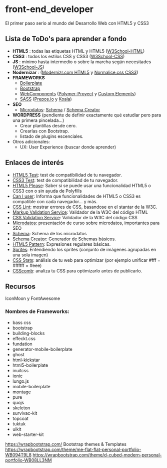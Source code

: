 # front-end_developer
El primer paso serio al mundo del Desarrollo Web con HTML5 y CSS3

## Lista de ToDo's para aprender a fondo

* **HTML5** : todas las etiquetas HTML y HTML5 ([W3School-HTML](http://www.w3schools.com/html/default.asp))
* **CSS3** : todos los estilos CSS y CSS3 ([W3School-CSS](http://www.w3schools.com/css/default.asp))
* **JS** : mínimo hasta intermedio o sobre la marcha según necesitades ([W3School-JS](http://www.w3schools.com/js/default.asp))
* **Nodernizar** : ([Modernizr.com HTML5](http://modernizr.com/) y [Normalice.css CSS3](http://necolas.github.io/normalize.css/))
* **FRAMEWORKS**
	- [Boilerplate](https://html5boilerplate.com/)
	- [Bootstrap](http://getbootstrap.com/)
	- [WebComponents](http://webcomponents.org/) ([Polymer-Proyect](https://www.polymer-project.org) y [Custom Elements](https://customelements.io/))
	- [SASS](http://sass-lang.com/) ([Prepos.io](https://prepros.io/) y [Koala](http://koala-app.com/))
* **SEO**
    - [Microdatos](slides.com/joanleon/formatos-enriquezidos): [Schema](http://schema.org) / [Schema Creator](http://schema-creator.org/)
* **WORDPRESS** (pendiente de definir exactamente qué estudiar pero para una primera pincelada...)
    - Crear plantillas desde cero.
    - Crearlas con Bootstrap.
    - listado de plugins escenciales.
* Otros adicionales:
    - UX: User Experience (buscar donde aprender)



## Enlaces de interés


* [HTML5 Test](http://html5test.com/): test de compatibilidad de tu navegador.
* [CSS3 Test](http://css3test.com/): test de compatibilidad de tu navegador.
* [HTML5 Please](http://html5please.com/): Saber si se puede usar una funcionalidad HTML5 o CSS3 con o sin ayuda de Polyfills
* [Can I user](http://caniuse.com/): Informa que funcionalidades de HTML5 o CSS3 es compatible con cada navegador... y más.
* [CSS Lint](http://csslint.net/): mostrar errores de CSS, basandose en el stantar de la W3C.
* [Markup Validation Service](https://validator.w3.org/): Validador de la W3C del código HTML
* [CSS Validation Service](http://www.css-validator.org/): Validador de la W3C del código CSS
* [Microdatos](slides.com/joanleon/formatos-enriquezidos): presentación de curso sobre microdatos, importantes para SEO
* [Schema](http://schema.org): Schema de los microdatos
* [Schema Creator](http://schema-creator.org/): Generador de Schemas básicos.
* [HTML5 Pattern](http://html5pattern.com/): Expresiones regulares básicas.
* [Sprites](http://coolvillage.es/entendiendo-los-sprites/): Entendiendo los sprites (conjunto de imágenes agrupadas en una sola imagen)
* [CSS Stats](http://cssstats.com/): análisis de tu web para optimizar (por ejemplo unificar #fff = #ffffff = #eee)
* [CSScomb](https://github.com/csscomb): analiza tu CSS para optimizarlo antes de publicarlo.


## Recursos

IconMoon y FontAwesome


### Nombres de Frameworks:
- bass css
- bootstrap
- building-blocks
- effeckt.css
- fundation
- generator-mobile-boilerplate
- ghost
- html-kickstar
- html5-boilerplate
- inuitcss
- ionic
- lungo.js
- mobile-boilerplate
- montage
- pure
- quojs
- skeleton
- survivac-kit
- topcoat
- tuktuk
- uikit
- web-starter-kit

https://wrapbootstrap.com/   Bootstrap themes & Templates
https://wrapbootstrap.com/theme/me-flat-flat-personal-portfolio-WB094T9L8
https://wrapbootstrap.com/theme/d-cubed-modern-personal-portfolio-WB08LL3NM